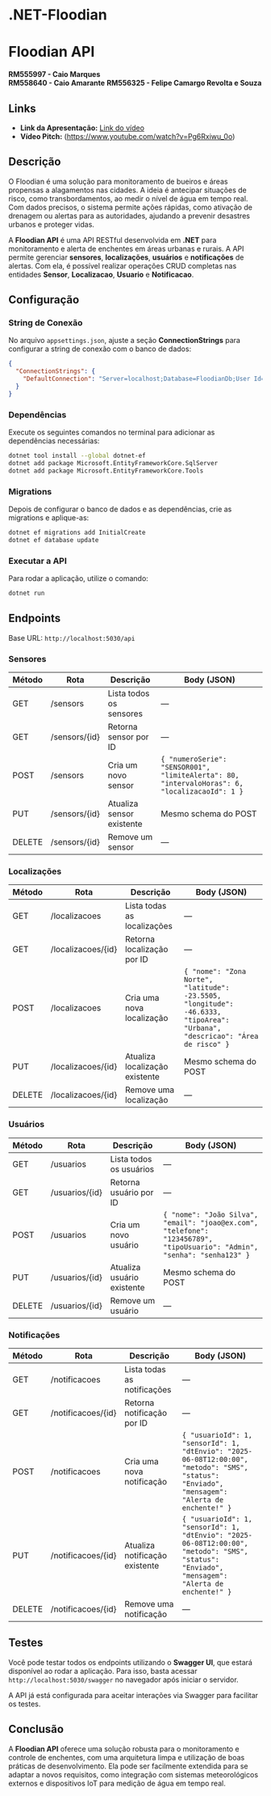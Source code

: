 # .NET-Floodian

# Floodian API
**RM555997 - Caio Marques**  
**RM558640 - Caio Amarante**
**RM556325 - Felipe Camargo Revolta e Souza**  

## Links

- **Link da Apresentação:** [Link do vídeo](URL_DA_DEMONSTRACAO)
- **Vídeo Pitch:** (https://www.youtube.com/watch?v=Pg6Rxiwu_0o)


## Descrição
O Floodian é uma solução para monitoramento de bueiros e áreas propensas a alagamentos nas cidades. A ideia é antecipar situações de risco, como transbordamentos, ao medir o nível de água em tempo real. Com dados precisos, o sistema permite ações rápidas, como ativação de drenagem ou alertas para as autoridades, ajudando a prevenir desastres urbanos e proteger vidas.

A **Floodian API** é uma API RESTful desenvolvida em **.NET** para monitoramento e alerta de enchentes em áreas urbanas e rurais. A API permite gerenciar **sensores**, **localizações**, **usuários** e **notificações** de alertas. Com ela, é possível realizar operações CRUD completas nas entidades **Sensor**, **Localizacao**, **Usuario** e **Notificacao**.

## Configuração

### String de Conexão
No arquivo `appsettings.json`, ajuste a seção **ConnectionStrings** para configurar a string de conexão com o banco de dados:

```json
{
  "ConnectionStrings": {
    "DefaultConnection": "Server=localhost;Database=FloodianDb;User Id=SEU_USUARIO;Password=SUA_SENHA;"
  }
}
```

### Dependências
Execute os seguintes comandos no terminal para adicionar as dependências necessárias:

```bash
dotnet tool install --global dotnet-ef
dotnet add package Microsoft.EntityFrameworkCore.SqlServer
dotnet add package Microsoft.EntityFrameworkCore.Tools
```

### Migrations

Depois de configurar o banco de dados e as dependências, crie as migrations e aplique-as:

```bash
dotnet ef migrations add InitialCreate
dotnet ef database update
```

### Executar a API

Para rodar a aplicação, utilize o comando:

```bash
dotnet run
```

## Endpoints

Base URL: `http://localhost:5030/api`

### Sensores

| Método | Rota            | Descrição                     | Body (JSON)                                                                 |
|--------|-----------------|-------------------------------|-----------------------------------------------------------------------------|
| GET    | /sensors        | Lista todos os sensores       | —                                                                           |
| GET    | /sensors/{id}   | Retorna sensor por ID         | —                                                                           |
| POST   | /sensors        | Cria um novo sensor           | `{ "numeroSerie": "SENSOR001", "limiteAlerta": 80, "intervaloHoras": 6, "localizacaoId": 1 }` |
| PUT    | /sensors/{id}   | Atualiza sensor existente     | Mesmo schema do POST                                                        |
| DELETE | /sensors/{id}   | Remove um sensor              | —                                                                           |

### Localizações

| Método | Rota                  | Descrição                          | Body (JSON)                                                                                               |
|--------|-----------------------|------------------------------------|-----------------------------------------------------------------------------------------------------------|
| GET    | /localizacoes         | Lista todas as localizações        | —                                                                                                         |
| GET    | /localizacoes/{id}    | Retorna localização por ID         | —                                                                                                         |
| POST   | /localizacoes         | Cria uma nova localização          | `{ "nome": "Zona Norte", "latitude": -23.5505, "longitude": -46.6333, "tipoArea": "Urbana", "descricao": "Área de risco" }` |
| PUT    | /localizacoes/{id}    | Atualiza localização existente     | Mesmo schema do POST                                                                                      |
| DELETE | /localizacoes/{id}    | Remove uma localização             | —                                                                                                         |

### Usuários

| Método | Rota              | Descrição                      | Body (JSON)                                                                                               |
|--------|-------------------|--------------------------------|-----------------------------------------------------------------------------------------------------------|
| GET    | /usuarios         | Lista todos os usuários        | —                                                                                                         |
| GET    | /usuarios/{id}    | Retorna usuário por ID         | —                                                                                                         |
| POST   | /usuarios         | Cria um novo usuário           | `{ "nome": "João Silva", "email": "joao@ex.com", "telefone": "123456789", "tipoUsuario": "Admin", "senha": "senha123" }` |
| PUT    | /usuarios/{id}    | Atualiza usuário existente     | Mesmo schema do POST                                                                                      |
| DELETE | /usuarios/{id}    | Remove um usuário              | —                                                                                                         |

### Notificações

| Método | Rota                   | Descrição                      | Body (JSON)                                                                                                                   |
|--------|------------------------|--------------------------------|-------------------------------------------------------------------------------------------------------------------------------|
| GET    | /notificacoes          | Lista todas as notificações    | —                                                                                                                             |
| GET    | /notificacoes/{id}     | Retorna notificação por ID     | —                                                                                                                             |
| POST   | /notificacoes          | Cria uma nova notificação      | `{ "usuarioId": 1, "sensorId": 1, "dtEnvio": "2025-06-08T12:00:00", "metodo": "SMS", "status": "Enviado", "mensagem": "Alerta de enchente!" }` |
| PUT    | /notificacoes/{id}     | Atualiza notificação existente | `{ "usuarioId": 1, "sensorId": 1, "dtEnvio": "2025-06-08T12:00:00", "metodo": "SMS", "status": "Enviado", "mensagem": "Alerta de enchente!" }` |
| DELETE | /notificacoes/{id}     | Remove uma notificação         | —                                                                                                                             |

## Testes

Você pode testar todos os endpoints utilizando o **Swagger UI**, que estará disponível ao rodar a aplicação. Para isso, basta acessar `http://localhost:5030/swagger` no navegador após iniciar o servidor.

A API já está configurada para aceitar interações via Swagger para facilitar os testes.

## Conclusão

A **Floodian API** oferece uma solução robusta para o monitoramento e controle de enchentes, com uma arquitetura limpa e utilização de boas práticas de desenvolvimento. Ela pode ser facilmente extendida para se adaptar a novos requisitos, como integração com sistemas meteorológicos externos e dispositivos IoT para medição de água em tempo real.


